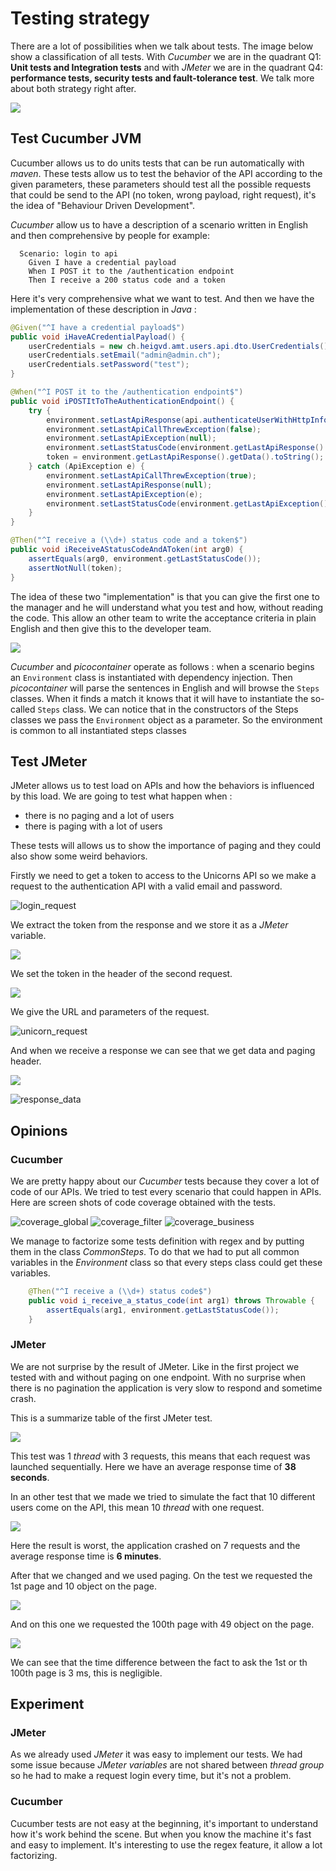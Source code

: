 # Testing strategy

There are a lot of possibilities when we talk about tests. The image below show a classification of all tests. With _Cucumber_ we are in the quadrant Q1: **Unit tests and Integration tests** and with _JMeter_ we are in the quadrant Q4: **performance tests, security tests and fault-tolerance test**. We talk more about both strategy right after.

![](img/test_type.png)

## Test Cucumber JVM

Cucumber allows us to do units tests that can be run automatically with _maven_. These tests allow us to test the behavior of the API according to the given parameters, these parameters should test all the possible requests that could be send to the API (no token, wrong payload, right request), it's the idea of "Behaviour Driven Development". 

_Cucumber_ allow us to have a description of a scenario written in English and then comprehensive by people for example:

```gherkin
  Scenario: login to api
    Given I have a credential payload
    When I POST it to the /authentication endpoint
    Then I receive a 200 status code and a token
```

Here it's very comprehensive what we want to test. And then we have the implementation of these description in _Java_ :

```java
@Given("^I have a credential payload$")
public void iHaveACredentialPayload() {
    userCredentials = new ch.heigvd.amt.users.api.dto.UserCredentials();
    userCredentials.setEmail("admin@admin.ch");
    userCredentials.setPassword("test");
}

@When("^I POST it to the /authentication endpoint$")
public void iPOSTItToTheAuthenticationEndpoint() {
    try {
        environment.setLastApiResponse(api.authenticateUserWithHttpInfo(userCredentials));
        environment.setLastApiCallThrewException(false);
        environment.setLastApiException(null);
        environment.setLastStatusCode(environment.getLastApiResponse().getStatusCode());
        token = environment.getLastApiResponse().getData().toString();
    } catch (ApiException e) {
        environment.setLastApiCallThrewException(true);
        environment.setLastApiResponse(null);
        environment.setLastApiException(e);
        environment.setLastStatusCode(environment.getLastApiException().getCode());
    }
}

@Then("^I receive a (\\d+) status code and a token$")
public void iReceiveAStatusCodeAndAToken(int arg0) {
    assertEquals(arg0, environment.getLastStatusCode());
    assertNotNull(token);
}
```

The idea of these two "implementation" is that you can give the first one to the manager and he will understand what you test and how, without reading the code. This allow an other team to write the acceptance criteria in plain English and then give this to the developer team.

![](img/cucumber_image.png)

_Cucumber_ and _picocontainer_ operate as follows : when a scenario begins an `Environment` class is instantiated with dependency injection. Then _picocontainer_ will parse the sentences in English and will browse the `Steps` classes. When it finds a match it knows that it will have to instantiate the so-called `Steps` class. We can notice that in the constructors of the Steps classes we pass the `Environment` object as a parameter. So the environment is common to all instantiated steps classes

## Test JMeter

JMeter allows us to test load on APIs and how the behaviors is influenced by this load. We are going to test what happen when :

- there is no paging and a lot of users 
- there is paging with a lot of users

These tests will allows us to show the importance of paging and they could also show some weird behaviors. 

Firstly we need to get a token to access to the Unicorns API so we make a request to the authentication API with a valid email and password.

![login_request](img/login_request.png)

We extract the token from the response and we store it as a _JMeter_ variable.

![](img/token_extractor.png)

We set the token in the header of the second request.

![](img/header_manager_unicorns.png)

We give the URL and parameters of the request.

![unicorn_request](img/unicorn_request.png)

And when we receive a response we can see that we get data and paging header.

![](img/response_header.png)

![response_data](img/response_data.png)

## Opinions

### Cucumber

We are pretty happy about our _Cucumber_ tests because they cover a lot of code of our APIs. We tried to test every scenario that could happen in APIs. Here are screen shots of code coverage obtained with the tests.

![coverage_global](img/coverage_global.png)
![coverage_filter](img/coverage_filter.png)
![coverage_business](img/coverage_business.png)

We manage to factorize some tests definition with regex and by putting them in the class _CommonSteps_. To do that we had to put all common variables in the _Environment_ class so that every steps class could get these variables.

```java
    @Then("^I receive a (\\d+) status code$")
    public void i_receive_a_status_code(int arg1) throws Throwable {
        assertEquals(arg1, environment.getLastStatusCode());
    }
```



### JMeter

We are not surprise by the result of JMeter. Like in the first project we tested with and without paging on one endpoint. With no surprise when there is no pagination the application is very slow to respond and sometime crash.

This is a summarize table of the first JMeter test.

![](img/table_without_paging_1.png)

This test was 1 _thread_ with 3 requests, this means that each request was launched sequentially. Here we have an average response time of **38 seconds**.

In an other test that we made we tried to simulate the fact that 10 different users come on the API, this mean 10 _thread_ with one request. 

![](img/table_without_paging_10t.png)

Here the result is worst, the application crashed on 7 requests and the average response time is **6 minutes**.

After that we changed and we used paging. On the test we requested the 1st page and 10 object on the page.

![](img/table_jmeter_paging_2.png)

And on this one we requested the 100th page with 49 object on the page.

![](img/table_jmeter_with_paging_1.png)

We can see that the time difference between the fact to ask the 1st or th 100th page is 3 ms, this is negligible.

## Experiment

### JMeter

As we already used _JMeter_ it was easy to implement our tests. We had some issue because _JMeter variables_ are not shared between _thread group_ so he had to make a request login every time, but it's not a problem.

### Cucumber

Cucumber tests are not easy at the beginning, it's important to understand how it's work behind the scene. But when you know the machine it's fast and easy to implement. It's interesting to use the regex feature, it allow a lot factorizing.





